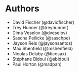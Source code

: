 # Authors

- David Fischer (@davidfischer)
- Trey Hunner (@treyhunner)
- Dima Veselov (@dveselov)
- Sascha Peilicke (@saschpe)
- Jayson Reis (@jaysonsantos)
- Max Shenfield (@mshenfield)
- Nicolas Delaby (@ticosax)
- Stéphane Bidoul (@sbidoul)
- Paul Horton (@madpah)
